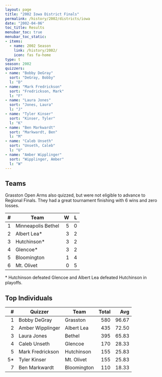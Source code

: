 ```yaml
---
layout: page
title: "2002 Iowa District Finals"
permalink: /history/2002/districts/iowa
date: "2002-04-06"
toc_title: Results
menubar_toc: true
menubar_toc_static:
- items:
  - name: 2002 Season
    link: /history/2002/
    icon: fas fa-home
type: t
season: 2002
quizzers:
- name: "Bobby DeGray"
  sort: "DeGray, Bobby"
  l: "D"
- name: "Mark Fredrickson"
  sort: "Fredrickson, Mark"
  l: "F"
- name: "Laura Jones"
  sort: "Jones, Laura"
  l: "J"
- name: "Tyler Kinser"
  sort: "Kinser, Tyler"
  l: "K"
- name: "Ben Markwardt"
  sort: "Markwardt, Ben"
  l: "M"
- name: "Caleb Unseth"
  sort: "Unseth, Caleb"
  l: "U"
- name: "Amber Wipplinger"
  sort: "Wipplinger, Amber"
  l: "W"
---
```


## Teams

Grasston Open Arms also quizzed, but were not eligible to advance to Regional Finals.  They had a great tournament finishing with 6 wins and zero losses.

|    # | Team               |    W |    L |
| ---: | ------------------ | ---: | ---: |
|    1 | Minneapolis Bethel |    5 |    0 |
|    2 | Albert Lea*        |    3 |    2 |
|    3 | Hutchinson*        |    3 |    2 |
|    4 | Glencoe*           |    3 |    2 |
|    5 | Bloomington        |    1 |    4 |
|    6 | Mt. Olivet         |    0 |    5 |

\* Hutchinson defeated Glencoe and Albert Lea defeated Hutchinson in playoffs.

## Top Individuals

|    # | Quizzer          | Team        | Total |   Avg |
| ---: | ---------------- | ----------- | ----: | ----: |
|    1 | Bobby DeGray     | Grasston    |   580 | 96.67 |
|    2 | Amber Wipplinger | Albert Lea  |   435 | 72.50 |
|    3 | Laura Jones      | Bethel      |   395 | 65.83 |
|    4 | Caleb Unseth     | Glencoe     |   170 | 28.33 |
|    5 | Mark Fredrickson | Hutchinson  |   155 | 25.83 |
|   5* | Tyler Kinser     | Mt. Olivet  |   155 | 25.83 |
|    7 | Ben Markwardt    | Bloomington |   110 | 18.33 |